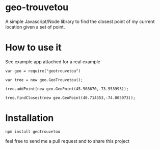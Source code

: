 geo-trouvetou
=============

A simple Javascript/Node library to find the closest point of my current location given a set of point.

How to use it
=============
See example app attached for a real example

	var geo = require("geotrouvetou")

	var tree = new geo.GeoTrouvetou();

	tree.addPoint(new geo.GeoPoint(45.508670,-73.553993));

	tree.findClosest(new geo.GeoPoint(40.714353,-74.005973));

Installation
============

	npm install geotrouvetou

feel free to send me a pull request and to share this project